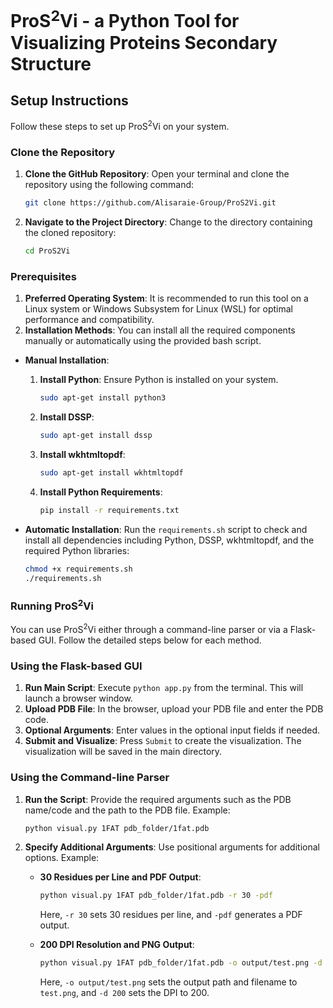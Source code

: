 # ProS<sup>2</sup>Vi - a Python Tool for Visualizing Proteins Secondary Structure

## Setup Instructions

Follow these steps to set up ProS<sup>2</sup>Vi on your system.

### Clone the Repository

1. **Clone the GitHub Repository**: Open your terminal and clone the repository using the following command:
   ```bash
   git clone https://github.com/Alisaraie-Group/ProS2Vi.git
   ```

2. **Navigate to the Project Directory**: Change to the directory containing the cloned repository:
   ```bash
   cd ProS2Vi
   ```

### Prerequisites

1. **Preferred Operating System**: It is recommended to run this tool on a Linux system or Windows Subsystem for Linux (WSL) for optimal performance and compatibility.
2. **Installation Methods**: You can install all the required components manually or automatically using the provided bash script.

- **Manual Installation**:
  1. **Install Python**: Ensure Python is installed on your system.
     ```bash
     sudo apt-get install python3
     ```
  2. **Install DSSP**:
     ```bash
     sudo apt-get install dssp
     ```
  3. **Install wkhtmltopdf**:
     ```bash
     sudo apt-get install wkhtmltopdf
     ```
  4. **Install Python Requirements**:
     ```bash
     pip install -r requirements.txt
     ```

- **Automatic Installation**: Run the `requirements.sh` script to check and install all dependencies including Python, DSSP, wkhtmltopdf, and the required Python libraries:
  ```bash
  chmod +x requirements.sh
  ./requirements.sh
  ```

### Running ProS<sup>2</sup>Vi

You can use ProS<sup>2</sup>Vi either through a command-line parser or via a Flask-based GUI. Follow the detailed steps below for each method.

### Using the Flask-based GUI

1. **Run Main Script**: Execute `python app.py` from the terminal. This will launch a browser window.
2. **Upload PDB File**: In the browser, upload your PDB file and enter the PDB code.
3. **Optional Arguments**: Enter values in the optional input fields if needed.
4. **Submit and Visualize**: Press `Submit` to create the visualization. The visualization will be saved in the main directory.

### Using the Command-line Parser

1. **Run the Script**: Provide the required arguments such as the PDB name/code and the path to the PDB file. Example:
    ```bash
    python visual.py 1FAT pdb_folder/1fat.pdb
    ```

2. **Specify Additional Arguments**: Use positional arguments for additional options. Example:
    - **30 Residues per Line and PDF Output**:
      ```bash
      python visual.py 1FAT pdb_folder/1fat.pdb -r 30 -pdf
      ```
      Here, `-r 30` sets 30 residues per line, and `-pdf` generates a PDF output.

    - **200 DPI Resolution and PNG Output**:
      ```bash
      python visual.py 1FAT pdb_folder/1fat.pdb -o output/test.png -d 200
      ```
      Here, `-o output/test.png` sets the output path and filename to `test.png`, and `-d 200` sets the DPI to 200.
      

